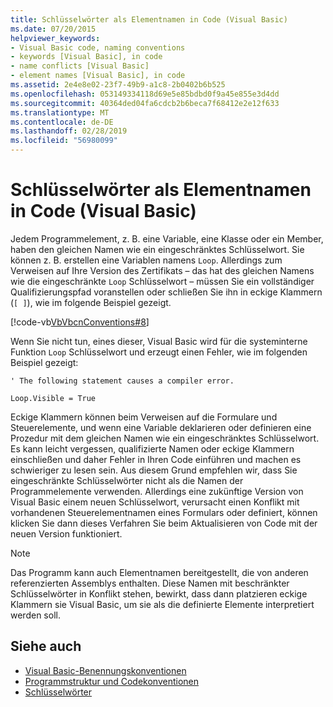 ```yaml
---
title: Schlüsselwörter als Elementnamen in Code (Visual Basic)
ms.date: 07/20/2015
helpviewer_keywords:
- Visual Basic code, naming conventions
- keywords [Visual Basic], in code
- name conflicts [Visual Basic]
- element names [Visual Basic], in code
ms.assetid: 2e4e8e02-23f7-49b9-a1c8-2b0402b6b525
ms.openlocfilehash: 053149334118d69e5e85bdbd0f9a45e855e3d4dd
ms.sourcegitcommit: 40364ded04fa6cdcb2b6beca7f68412e2e12f633
ms.translationtype: MT
ms.contentlocale: de-DE
ms.lasthandoff: 02/28/2019
ms.locfileid: "56980099"
---
```

# <a name="keywords-as-element-names-in-code-visual-basic"></a>Schlüsselwörter als Elementnamen in Code (Visual Basic)
Jedem Programmelement, z. B. eine Variable, eine Klasse oder ein Member, haben den gleichen Namen wie ein eingeschränktes Schlüsselwort. Sie können z. B. erstellen eine Variablen namens `Loop`. Allerdings zum Verweisen auf Ihre Version des Zertifikats – das hat des gleichen Namens wie die eingeschränkte `Loop` Schlüsselwort – müssen Sie ein vollständiger Qualifizierungspfad voranstellen oder schließen Sie ihn in eckige Klammern (`[ ]`), wie im folgende Beispiel gezeigt.  
  
 [!code-vb[VbVbcnConventions#8](~/samples/snippets/visualbasic/VS_Snippets_VBCSharp/VbVbcnConventions/VB/Class1.vb#8)]  
  
 Wenn Sie nicht tun, eines dieser, Visual Basic wird für die systeminterne Funktion `Loop` Schlüsselwort und erzeugt einen Fehler, wie im folgenden Beispiel gezeigt:  
  
 `' The following statement causes a compiler error.`  
  
 `Loop.Visible = True`  
  
 Eckige Klammern können beim Verweisen auf die Formulare und Steuerelemente, und wenn eine Variable deklarieren oder definieren eine Prozedur mit dem gleichen Namen wie ein eingeschränktes Schlüsselwort. Es kann leicht vergessen, qualifizierte Namen oder eckige Klammern einschließen und daher Fehler in Ihren Code einführen und machen es schwieriger zu lesen sein. Aus diesem Grund empfehlen wir, dass Sie eingeschränkte Schlüsselwörter nicht als die Namen der Programmelemente verwenden. Allerdings eine zukünftige Version von Visual Basic einem neuen Schlüsselwort, verursacht einen Konflikt mit vorhandenen Steuerelementnamen eines Formulars oder definiert, können klicken Sie dann dieses Verfahren Sie beim Aktualisieren von Code mit der neuen Version funktioniert.  
  
> [!NOTE]
>  Das Programm kann auch Elementnamen bereitgestellt, die von anderen referenzierten Assemblys enthalten. Diese Namen mit beschränkter Schlüsselwörter in Konflikt stehen, bewirkt, dass dann platzieren eckige Klammern sie Visual Basic, um sie als die definierte Elemente interpretiert werden soll.  
  
## <a name="see-also"></a>Siehe auch
- [Visual Basic-Benennungskonventionen](../../../visual-basic/programming-guide/program-structure/naming-conventions.md)
- [Programmstruktur und Codekonventionen](../../../visual-basic/programming-guide/program-structure/program-structure-and-code-conventions.md)
- [Schlüsselwörter](../../../visual-basic/language-reference/keywords/index.md)

